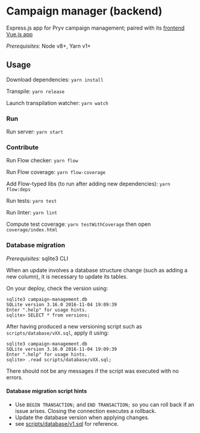 
# Campaign manager (backend)

Express.js app for Pryv campaign management; paired with its [frontend Vue.js app](https://github.com/pryv/poc-campaign-manager-frontend)

*Prerequisites*: Node v8+, Yarn v1+

## Usage

Download dependencies: `yarn install`

Transpile: `yarn release`

Launch transpilation watcher: `yarn watch`

### Run

Run server: `yarn start`

### Contribute

Run Flow checker: `yarn flow`

Run Flow coverage: `yarn flow-coverage`

Add Flow-typed libs (to run after adding new dependencies): `yarn flow:deps`

Run tests: `yarn test`

Run linter: `yarn lint`

Compute test coverage: `yarn testWithCoverage` then open `coverage/index.html`

### Database migration

*Prerequisites:* sqlite3 CLI

When an update involves a database structure change (such as adding a new column), it is necessary to update its tables.

On your deploy, check the version using:

```sqlite
sqlite3 campaign-management.db
SQLite version 3.16.0 2016-11-04 19:09:39
Enter ".help" for usage hints.
sqlite> SELECT * from versions;
```

After having produced a new versioning script such as `scripts/database/vXX.sql`, apply it using:

```sqlite
sqlite3 campaign-management.db
SQLite version 3.16.0 2016-11-04 19:09:39
Enter ".help" for usage hints.
sqlite> .read scripts/database/vXX.sql;
```

There should not be any messages if the script was executed with no errors.

#### Database migration script hints

- Use `BEGIN TRANSACTION;` and `END TRANSACTION;` so you can roll back if an issue arises. Closing the connection executes a rollback.
- Update the database version when applying changes.
- see [scripts/database/v1.sql](scripts/database/v1.sql) for reference.
